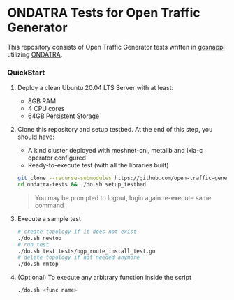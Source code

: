 # ONDATRA Tests for Open Traffic Generator

This repository consists of Open Traffic Generator tests written in [gosnappi](https://pkg.go.dev/github.com/open-traffic-generator/snappi/gosnappi) utilizing [ONDATRA](https://github.com/openconfig/ondatra).

### QuickStart

1. Deploy a clean Ubuntu 20.04 LTS Server with at least:
   - 8GB RAM
   - 4 CPU cores
   - 64GB Persistent Storage

2. Clone this repository and setup testbed. At the end of this step, you should have:
   - A kind cluster deployed with meshnet-cni, metallb and Ixia-c operator configured
   - Ready-to-execute test (with all the libraries built)

   ```sh
   git clone --recurse-submodules https://github.com/open-traffic-generator/ondatra-tests.git
   cd ondatra-tests && ./do.sh setup_testbed
   ```

   > You may be prompted to logout, login again re-execute same command

3. Execute a sample test

   ```sh
   # create topology if it does not exist
   ./do.sh newtop
   # run test
   ./do.sh test tests/bgp_route_install_test.go
   # delete topology if not needed anymore
   ./do.sh rmtop
   ```

4. (Optional) To execute any arbitrary function inside the script

   ```sh
   ./do.sh <func name>
   ```
